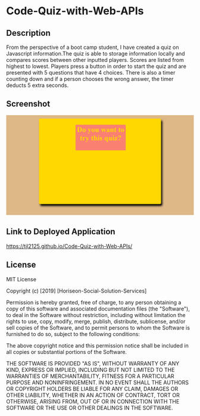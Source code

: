 # Code-Quiz-with-Web-APIs

## Description 
From the perspective of a boot camp student, I have created a quiz on Javascript information.The quiz is able to storage information locally and compares scores between other 
inputted players. Scores are listed from highest to lowest. Players press a button in order
to start the quiz and are presented with 5 questions that have 4 choices. There is also a
timer counting down and if a person chooses the wrong answer, the timer deducts 5 extra
seconds. 


## Screenshot 
![Screenshot of deployed application](./Screenshot.png)

## Link to Deployed Application 
https://tjl2125.github.io/Code-Quiz-with-Web-APIs/

## License 
MIT License

Copyright (c) [2019] [Horiseon-Social-Solution-Services]

Permission is hereby granted, free of charge, to any person obtaining a copy
of this software and associated documentation files (the "Software"), to deal
in the Software without restriction, including without limitation the rights
to use, copy, modify, merge, publish, distribute, sublicense, and/or sell
copies of the Software, and to permit persons to whom the Software is
furnished to do so, subject to the following conditions:

The above copyright notice and this permission notice shall be included in all
copies or substantial portions of the Software.

THE SOFTWARE IS PROVIDED "AS IS", WITHOUT WARRANTY OF ANY KIND, EXPRESS OR
IMPLIED, INCLUDING BUT NOT LIMITED TO THE WARRANTIES OF MERCHANTABILITY,
FITNESS FOR A PARTICULAR PURPOSE AND NONINFRINGEMENT. IN NO EVENT SHALL THE
AUTHORS OR COPYRIGHT HOLDERS BE LIABLE FOR ANY CLAIM, DAMAGES OR OTHER
LIABILITY, WHETHER IN AN ACTION OF CONTRACT, TORT OR OTHERWISE, ARISING FROM,
OUT OF OR IN CONNECTION WITH THE SOFTWARE OR THE USE OR OTHER DEALINGS IN THE
SOFTWARE.